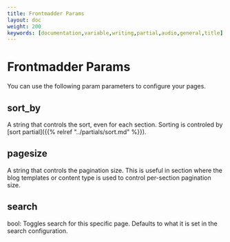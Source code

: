 ```yaml
---
title: Frontmadder Params
layout: doc
weight: 200
keywords: [documentation,variable,writing,partial,audio,general,title]
---
```

# Frontmadder Params
You can use the following param parameters to configure your pages.

## sort_by
A string that controls the sort, even for each section. Sorting is controled by [sort partial]({{% relref "../partials/sort.md" %}}).

## pagesize
A string that controls the pagination size. This is useful in section where the blog templates or content type is used to control per-section pagination size.

## search
bool: Toggles search for this specific page. Defaults to what it is set in the search configuration.